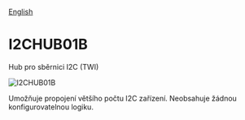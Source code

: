 
[English](./README.md)
<!--- module --->
# I2CHUB01B
<!--- Emodule --->

<!--- subtitle ---> Hub pro sběrnici I2C (TWI) <!--- Esubtitle --->

![I2CHUB01B](/doc/img/I2CHUB01B_QRcode.png)

<!--- description ---> Umožňuje propojení většího počtu I2C zařízení. Neobsahuje žádnou konfigurovatelnou logiku.<!--- Edescription --->
            
